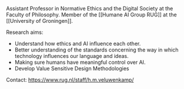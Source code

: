 Assistant Professor in Normative Ethics and the Digital Society at the Faculty of Philosophy. Member of the [[Humane AI Group RUG]] at the [[University of Groningen]].

Research aims:
- Understand how ethics and AI influence each other.
- Better understanding of the standards concerning the way in which technology influences our language and ideas.
- Making sure humans have meaningful control over AI.
- Develop Value Sensitive Design Methodologies

Contact: https://www.rug.nl/staff/h.m.veluwenkamp/